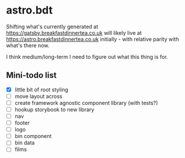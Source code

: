 # astro.bdt

Shifting what's currently generated at https://gatsby.breakfastdinnertea.co.uk will likely live at https://astro.breakfastdinnertea.co.uk initially - with relative parity with what's there now.

I think medium/long-term I need to figure out what this thing is for.

## Mini-todo list

- [x] little bit of root styling
- [ ] move layout across
- [ ] create framework agnostic component library (with tests?)
- [ ] hookup storybook to new library
- [ ] nav
- [ ] footer
- [ ] logo
- [ ] bin component
- [ ] bin data
- [ ] films
